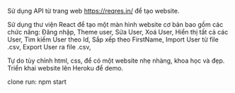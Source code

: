Sử dụng API  từ trang web https://reqres.in/ để  tạo website.


Sử dụng thư viện React để tạo một màn hình website cơ bản bao gồm các chức năng:
Đăng nhập,
Theme user,
Sửa User,
Xoá User,
Hiển thị tất cả các User,
Tìm kiếm User theo Id,
Sắp xếp theo FirstName,
Import User từ file .csv,
Export User ra file .csv,


Tự do tùy chỉnh html, css, để có một website nhẹ nhàng, khoa học và đẹp.
Triển khai website lên Heroku để demo.

clone
run: npm start
